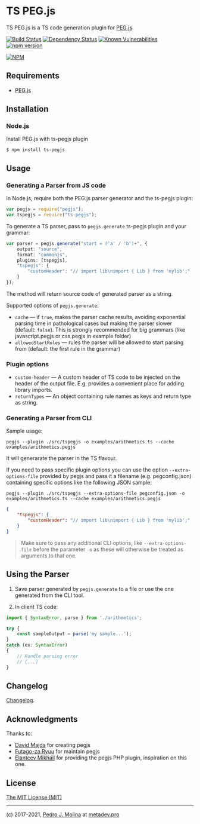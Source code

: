 # TS PEG.js

TS PEG.js is a TS code generation plugin for [PEG.js](https://pegjs.org).

[![Build Status](https://travis-ci.org/metadevpro/ts-pegjs.svg?branch=master)](https://travis-ci.org/metadevpro/ts-pegjs)
[![Dependency Status](https://david-dm.org/metadevpro/ts-pegjs.svg)](https://david-dm.org/metadevpro/ts-pegjs)
[![Known Vulnerabilities](https://snyk.io/test/github/metadevpro/ts-pegjs/badge.svg)](https://snyk.io/test/github/metadevpro/ts-pegjs)
[![npm version](https://badge.fury.io/js/ts-pegjs.svg)](http://badge.fury.io/js/ts-pegjs)

[![NPM](https://nodei.co/npm/ts-pegjs.png?downloads=true&downloadRank=true&stars=true)](https://nodei.co/npm/ts-pegjs/)


## Requirements

* [PEG.js](https://pegjs.org)

## Installation

### Node.js

Install PEG.js with ts-pegjs plugin

    $ npm install ts-pegjs

Usage
-----

### Generating a Parser from JS code

In Node.js, require both the PEG.js parser generator and the ts-pegjs plugin:

```typescript
var pegjs = require("pegjs");
var tspegjs = require("ts-pegjs");
```

To generate a TS parser, pass to `pegjs.generate` ts-pegjs plugin and your grammar:

```typescript
var parser = pegjs.generate("start = ('a' / 'b')+", {
    output: "source",
    format: "commonjs",
    plugins: [tspegjs],
    "tspegjs": {
        "customHeader": "// import lib\nimport { Lib } from 'mylib';"
    }
});
```

The method will return source code of generated parser as a string.

Supported options of `pegjs.generate`:

  * `cache` — if `true`, makes the parser cache results, avoiding exponential
    parsing time in pathological cases but making the parser slower (default:
    `false`). This is strongly recommended for big grammars
    (like javascript.pegjs or css.pegjs in example folder)
  * `allowedStartRules` — rules the parser will be allowed to start parsing from
    (default: the first rule in the grammar)

### Plugin options

  * `custom-header` — A custom header of TS code to be injected on the header of the output file. E.g. provides a convenient place for adding library imports.
  * `returnTypes` — An object containing rule names as keys and return type as string.

### Generating a Parser from CLI

Sample usage:

```
pegjs --plugin ./src/tspegjs -o examples/arithmetics.ts --cache examples/arithmetics.pegjs
```

It will generarate the parser in the TS flavour.

If you need to pass specific plugin options you can use the option `--extra-options-file` provided by pegjs and pass it a filename (e.g. pegconfig.json) containing specific options like the following JSON sample:

```
pegjs --plugin ./src/tspegjs --extra-options-file pegconfig.json -o examples/arithmetics.ts --cache examples/arithmetics.pegjs
```

```json
{
    "tspegjs": {
        "customHeader": "// import lib\nimport { Lib } from 'mylib';"
    }
}
```

> Make sure to pass any additional CLI options, like `--extra-options-file` before the parameter `-o` as these will otherwise be treated as arguments to that one.

Using the Parser
----------------

1) Save parser generated by `pegjs.generate` to a file or use the one generated from the CLI tool.

2) In client TS code:

```typescript
import { SyntaxError, parse } from './arithmetics';

try {
    const sampleOutput = parse('my sample...');
}
catch (ex: SyntaxError)
{
    // Handle parsing error
    // [...]
}
```

Changelog
---------------

[Changelog](./Changelog.md).

Acknowledgments
---------------

Thanks to:

- [David Majda](https://github.com/dmajda) for creating pegjs
- [Futago-za Ryuu](https://github.com/futagoza) for maintain pegjs
- [Elantcev Mikhail](https://github.com/Nordth) for providing the pegjs PHP plugin, inspiration on this one.


License
-------

[The MIT License (MIT)](http://opensource.org/licenses/MIT)


-----
(c) 2017-2021, [Pedro J. Molina](https://github.com/pjmolina) at [metadev.pro](https://metadev.pro)

